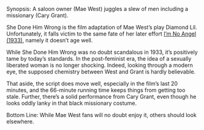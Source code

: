 Synopsis: A saloon owner (Mae West) juggles a slew of men including a missionary (Cary Grant).

She Done Him Wrong is the film adaptation of Mae West’s play Diamond Lil.  Unfortunately, it falls victim to the same fate of her later effort <a href="/browse/reviews/im-no-angel-1933/">I’m No Angel (1933)</a>, namely it doesn’t age well.  

While She Done Him Wrong was no doubt scandalous in 1933, it’s positively tame by today’s standards.  In the post-feminist era, the idea of a sexually liberated woman is no longer shocking.  Indeed, looking through a modern eye, the supposed chemistry between West and Grant is hardly believable.

That aside, the script does move well, especially in the film’s last 20 minutes, and the 66-minute running time keeps things from getting too stale.  Further, there’s a solid performance from Cary Grant, even though he looks oddly lanky in that black missionary costume.

Bottom Line: While Mae West fans will no doubt enjoy it, others should look elsewhere.
